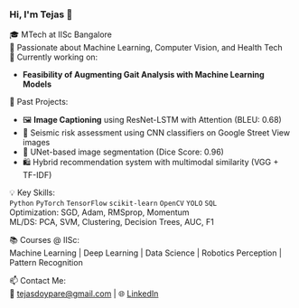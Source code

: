 ### Hi, I'm Tejas 👋

🎓 MTech at IISc Bangalore  
🧠 Passionate about Machine Learning, Computer Vision, and Health Tech  
📍 Currently working on:  
-  **Feasibility of Augmenting Gait Analysis with Machine Learning Models**
 

🚀 Past Projects:  
- 🖼️ **Image Captioning** using ResNet-LSTM with Attention (BLEU: 0.68)  
- 🧱 Seismic risk assessment using CNN classifiers on Google Street View images  
- 🧠 UNet-based image segmentation (Dice Score: 0.96)  
- 🛍️ Hybrid recommendation system with multimodal similarity (VGG + TF-IDF)

💡 Key Skills:  
`Python` `PyTorch` `TensorFlow` `scikit-learn` `OpenCV` `YOLO` `SQL`  
Optimization: SGD, Adam, RMSprop, Momentum  
ML/DS: PCA, SVM, Clustering, Decision Trees, AUC, F1  

📚 Courses @ IISc:  
Machine Learning | Deep Learning | Data Science | Robotics Perception | Pattern Recognition

📫 Contact Me:  
📧 tejasdoypare@gmail.com | 🌐 [LinkedIn](https://linkedin.com/in/tejasdoypare96)  

